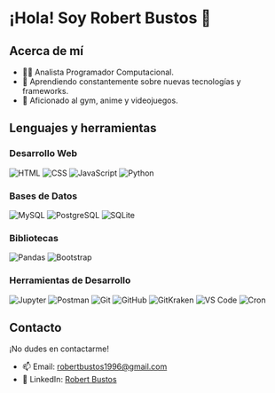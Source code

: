 # ¡Hola! Soy Robert Bustos 👋

## Acerca de mí
- 👨‍💻 Analista Programador Computacional.
- 🌱 Aprendiendo constantemente sobre nuevas tecnologías y frameworks.
- 💪 Aficionado al gym, anime y videojuegos.

## Lenguajes y herramientas
### Desarrollo Web
![HTML](https://img.shields.io/badge/-HTML-orange?style=flat&logo=html5&logoColor=white)
![CSS](https://img.shields.io/badge/-CSS-blue?style=flat&logo=css3&logoColor=white)
![JavaScript](https://img.shields.io/badge/-JavaScript-yellow?style=flat&logo=javascript&logoColor=white)
![Python](https://img.shields.io/badge/-Python-blue?style=flat&logo=python&logoColor=white)

### Bases de Datos
![MySQL](https://img.shields.io/badge/-MySQL-blue?style=flat&logo=mysql&logoColor=white)
![PostgreSQL](https://img.shields.io/badge/-PostgreSQL-blue?style=flat&logo=postgresql&logoColor=white)
![SQLite](https://img.shields.io/badge/-SQLite-blue?style=flat&logo=sqlite&logoColor=white)

### Bibliotecas
![Pandas](https://img.shields.io/badge/-Pandas-blue?style=flat&logo=pandas&logoColor=white)
![Bootstrap](https://img.shields.io/badge/-Bootstrap-purple?style=flat&logo=bootstrap&logoColor=white)

### Herramientas de Desarrollo
![Jupyter](https://img.shields.io/badge/-Jupyter-orange?style=flat&logo=jupyter&logoColor=white)
![Postman](https://img.shields.io/badge/-Postman-orange?style=flat&logo=postman&logoColor=white)
![Git](https://img.shields.io/badge/-Git-red?style=flat&logo=git&logoColor=white)
![GitHub](https://img.shields.io/badge/-GitHub-black?style=flat&logo=github&logoColor=white)
![GitKraken](https://img.shields.io/badge/-GitKraken-blue?style=flat&logo=gitkraken&logoColor=white)
![VS Code](https://img.shields.io/badge/-VS_Code-blue?style=flat&logo=visual-studio-code&logoColor=white)
![Cron](https://img.shields.io/badge/-Cron-yellow?style=flat)

## Contacto
¡No dudes en contactarme!
- 📫 Email: robertbustos1996@gmail.com
- 💼 LinkedIn: [Robert Bustos](https://www.linkedin.com/in/robertbustosv/)
